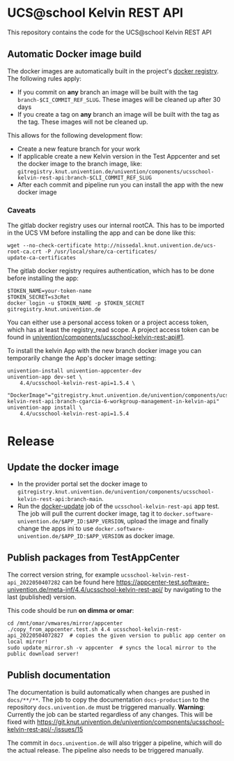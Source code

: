# UCS@school Kelvin REST API

This repository contains the code for the UCS@school Kelvin REST API

## Automatic Docker image build

The docker images are automatically built in the project's [docker registry](https://git.knut.univention.de/univention/components/ucsschool-kelvin-rest-api/container_registry).
The following rules apply:
- If you commit on **any** branch an image will be built with the tag `branch-$CI_COMMIT_REF_SLUG`. These images will be
  cleaned up after 30 days
- If you create a tag on **any** branch an image will be built with the tag as the tag. These images will not be cleaned up.

This allows for the following development flow:
- Create a new feature branch for your work
- If applicable create a new Kelvin version in the Test Appcenter and set the docker image to the branch image, like:
  `gitregistry.knut.univention.de/univention/components/ucsschool-kelvin-rest-api:branch-$CLI_COMMIT_REF_SLUG`
- After each commit and pipeline run you can install the app with the new docker image

<!-- This will probably not work yet, since the registry needs authentication!
The release flow will be the following (This was not tested yet):
- When all features for the release are merged in the main branch, create a tag for the new release.
- Set the resulting docker image as the image in the app version to release
- Publish the app as usual. The AppCenter should automatically copy the image from the gitlab registry to our public
  docker registry
-->

### Caveats

The gitlab docker registry uses our internal rootCA. This has to be imported in the UCS VM before installing the app
and can be done like this:
```
wget --no-check-certificate http://nissedal.knut.univention.de/ucs-root-ca.crt -P /usr/local/share/ca-certificates/
update-ca-certificates
```

The gitlab docker registry requires authentication, which has to be done before installing the app:
```
$TOKEN_NAME=your-token-name
$TOKEN_SECRET=s3cRet
docker login -u $TOKEN_NAME -p $TOKEN_SECRET gitregistry.knut.univention.de
```

You can either use a personal access token or a project access token, which has at least the registry_read scope.
A project access token can be found in [univention/components/ucsschool-kelvin-rest-api#1](https://git.knut.univention.de/univention/components/ucsschool-kelvin-rest-api/-/issues/1).

To install the kelvin App with the new branch docker image you can temporarily 
change the App's docker image setting:

```
univention-install univention-appcenter-dev
univention-app dev-set \
    4.4/ucsschool-kelvin-rest-api=1.5.4 \
    "DockerImage"="gitregistry.knut.univention.de/univention/components/ucsschool-kelvin-rest-api:branch-cgarcia-6-workgroup-management-in-kelvin-api"
univention-app install \
    4.4/ucsschool-kelvin-rest-api=1.5.4
```

# Release

## Update the docker image

- In the provider portal set the docker image to `gitregistry.knut.univention.de/univention/components/ucsschool-kelvin-rest-api:branch-main`.
- Run the [docker-update](https://univention-dist-jenkins.k8s.knut.univention.de/job/UCS-5.0/job/Apps/job/ucsschool-kelvin-rest-api/job/App%20Autotest%20MultiEnv/SambaVersion=s4,Systemrolle=docker-update/) job of the `ucsschool-kelvin-rest-api` app test. The job will pull the current docker image, tag it to `docker.software-univention.de/$APP_ID:$APP_VERSION`, upload the image and finally change the apps ini to use `docker.software-univention.de/$APP_ID:$APP_VERSION` as docker image.

## Publish packages from TestAppCenter

The correct version string, for example `ucsschool-kelvin-rest-api_2022050407282` can be found here
https://appcenter-test.software-univention.de/meta-inf/4.4/ucsschool-kelvin-rest-api/ by navigating to the last (published) version.

This code should be run **on dimma or omar**:
```shell
cd /mnt/omar/vmwares/mirror/appcenter
./copy_from_appcenter.test.sh 4.4 ucsschool-kelvin-rest-api_20220504072827  # copies the given version to public app center on local mirror!
sudo update_mirror.sh -v appcenter  # syncs the local mirror to the public download server!
```

## Publish documentation

The documentation is build automatically when changes are pushed in `docs/**/**`.
The job to copy the documentation `docs-production` to the repository `docs.univention.de` must be triggered manually.
**Warning**: Currently the job can be started regardless of any changes. This will be fixed with https://git.knut.univention.de/univention/components/ucsschool-kelvin-rest-api/-/issues/15

The commit in `docs.univention.de` will also trigger a pipeline, which will do the actual release.
The pipeline also needs to be triggered manually. 



